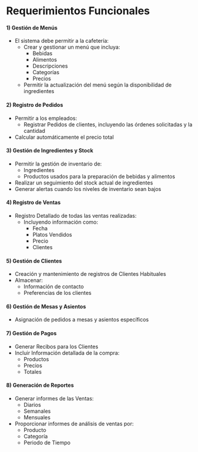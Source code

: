 # Requerimientos Funcionales

#### 1) Gestión de Menús
- El sistema debe permitir a la cafetería:
	- Crear y gestionar un menú que incluya:
		- Bebidas
		- Alimentos
		- Descripciones
		- Categorías
		- Precios
	- Permitir la actualización del menú según la disponibilidad de ingredientes

#### 2) Registro de Pedidos
- Permitir a los empleados:
	- Registrar Pedidos de clientes, incluyendo las órdenes solicitadas y la cantidad
- Calcular automáticamente el precio total

#### 3) Gestión de Ingredientes y Stock
- Permitir la gestión de inventario de:
	- Ingredientes
	- Productos usados para la preparación de bebidas y alimentos
- Realizar un seguimiento del stock actual de ingredientes
- Generar alertas cuando los niveles de inventario sean bajos

#### 4) Registro de Ventas
- Registro Detallado de todas las ventas realizadas:
	- Incluyendo información como:
		- Fecha
		- Platos Vendidos
		- Precio
		- Clientes
#### 5) Gestión de Clientes
- Creación y mantenimiento de registros de Clientes Habituales
- Almacenar:
	- Información de contacto
	- Preferencias de los clientes

#### 6) Gestión de Mesas y Asientos
- Asignación de pedidos a mesas y asientos específicos

#### 7) Gestión de Pagos
- Generar Recibos para los Clientes
- Incluir Información detallada de la compra:
	- Productos
	- Precios
	- Totales

#### 8) Generación de Reportes
- Generar informes de las Ventas:
	- Diarios
	- Semanales
	- Mensuales
- Proporcionar informes de análisis de ventas por:
	- Producto
	- Categoría
	- Periodo de Tiempo